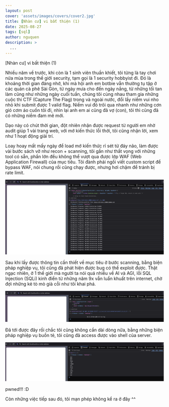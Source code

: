 ```yaml
---
layout: post
cover: 'assets/images/covers/cover2.jpg'
title: [Nhàn cư] vi bất thiện (1)
date: 2025-08-27
tags: [sql]
author: nguquen
description: >
  ...
---
```


[Nhàn cư] vi bất thiện (1)

Nhiều năm về trước, khi còn là 1 sinh viên thuần khiết, tôi từng là tay chơi nửa mùa trong thế giới security, tạm gọi là 1 security hobbyist đi. Đó là khoảng thời gian đáng nhớ, khi mà hội anh em botbie vẫn thường tụ tập ở các quán cà phê Sài Gòn, từ ngày mưa cho đến ngày nắng, từ những tối tan làm cũng như những ngày cuối tuần, chúng tôi cùng nhau tham gia những cuộc thi CTF (Capture The Flag) trong và ngoài nước, đổi lấy niềm vui nho nhỏ khi submit được 1 valid flag. Niềm vui đó trôi qua nhanh như những cơn gió cơm áo cuốn tôi đi, nhìn lại anh em ai cũng đã vợ (con), tôi thì cũng đã có những niềm đam mê mới.

Dạo này có chút thời gian, đột nhiên nhận được request từ người em nhờ audit giúp 1 vài trang web, với mớ kiến thức lỗi thời, tôi cũng nhận lời, xem như 1 hoạt động giải trí.

Loay hoay mất mấy ngày để load mớ kiến thức rỉ sét từ đáy não, làm được vài bước sách vở như recon + scanning, tôi gần như thất vọng với những tool có sẵn, phần lớn đều không thể vượt qua được lớp WAF (Web Application Firewall) của mục tiêu. Tôi đành phải ngồi viết custom script để bypass WAF, nói chung rồi cũng chạy được, nhưng hơi chậm để tránh bị rate limit.

![alt](/assets/images/posts/2025-08-27/scanning.png)

Sau khi lấy được thông tin cần thiết về mục tiêu ở bước scanning, bằng biện pháp nghiệp vụ, tôi cũng đã phát hiện được bug có thể exploit được. Thật ngạc nhiên, ở 1 thế giới mà người ta nói quá nhiều về AI và AGI, lỗi SQL Injection (SQLi) kinh điển từ những năm 9x vẫn luẩn khuất trên internet, chờ đợi những kẻ tò mò già cỗi như tôi khai phá.

![alt](/assets/images/posts/2025-08-27/sql-injection.png)

Đã tới được đây rồi chắc tôi cũng không cần dài dòng nữa, bằng những biện pháp nghiệp vụ buồn tẻ, tôi cũng đã access được vào shell của server.

![alt](/assets/images/posts/2025-08-27/shell.png)

pwned!!! :D

Còn những việc tiếp sau đó, tôi mạn phép không kể ra ở đây ^^
